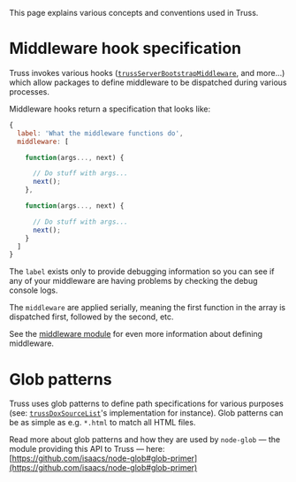 This page explains various concepts and conventions used in Truss.

# Middleware hook specification

Truss invokes various hooks
([`trussServerBootstrapMiddleware`](../hooks#trussserverbootstrapmiddleware),
and more...) which allow packages to define middleware to be dispatched during
various processes.

Middleware hooks return a specification that looks like:

```javascript
{
  label: 'What the middleware functions do',
  middleware: [

    function(args..., next) {

      // Do stuff with args...
      next();
    },

    function(args..., next) {

      // Do stuff with args...
      next();
    }
  ]
}
```

The `label` exists only to provide debugging information so you can see if any
of your middleware are having problems by checking the debug console logs.

The `middleware` are applied serially, meaning the first function in the array
is dispatched first, followed by the second, etc.

See the
[middleware module](../source/src/middleware#defining-middleware)
for even more information about defining middleware.

# Glob patterns

Truss uses glob patterns to define path specifications for various purposes
(see:
[`trussDoxSourceList`](../source/packages/truss-dox#implements-hook-trussdoxsourcelist)'s
implementation for instance). Glob patterns can be as simple as e.g. `*.html`
to match all HTML files.

Read more about glob patterns and how they are used by `node-glob` &mdash; the
module providing this API to Truss &mdash; here:
[https://github.com/isaacs/node-glob#glob-primer](https://github.com/isaacs/node-glob#glob-primer)
